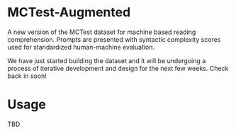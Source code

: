 # MCTest-Augmented
A new version of the MCTest dataset for machine based reading comprehension. Prompts are presented with syntactic complexity scores used for standardized human-machine evaluation.

We have just started building the dataset and it will be undergoing a process of iterative development and design for the next few weeks. Check back in soon!

# Usage
TBD
